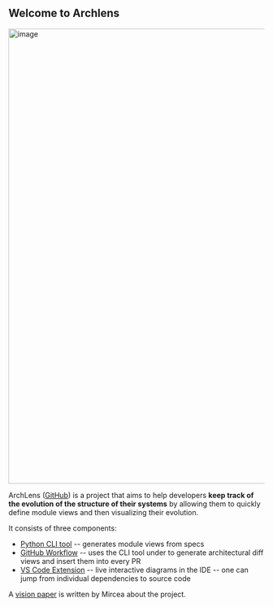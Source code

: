 ## Welcome to Archlens

<img width="896" alt="image" src="https://github.com/user-attachments/assets/52a0cd2e-5ba7-44dc-8df5-466ce8b279de" />

ArchLens ([GitHub](https://github.com/archlens)) is a project that aims to help developers **keep track of the evolution of the structure of their systems** by allowing them to quickly define module views and then visualizing their evolution. 

It consists of three components:
- [Python CLI tool](https://github.com/archlens/ArchLens) -- generates module views from specs
- [GitHub Workflow](https://github.com/archlens/Render-Diff-on-PR) -- uses the CLI tool under to generate architectural diff views and insert them into every PR
- [VS Code Extension](https://github.com/archlens/ArchLens-VsCode-Extension) -- live interactive diagrams in the IDE -- one can jump from individual dependencies to source code 

A [vision paper](https://www.overleaf.com/read/zbcctdmkbgpv#b4ce30) is written by Mircea about the project. 
